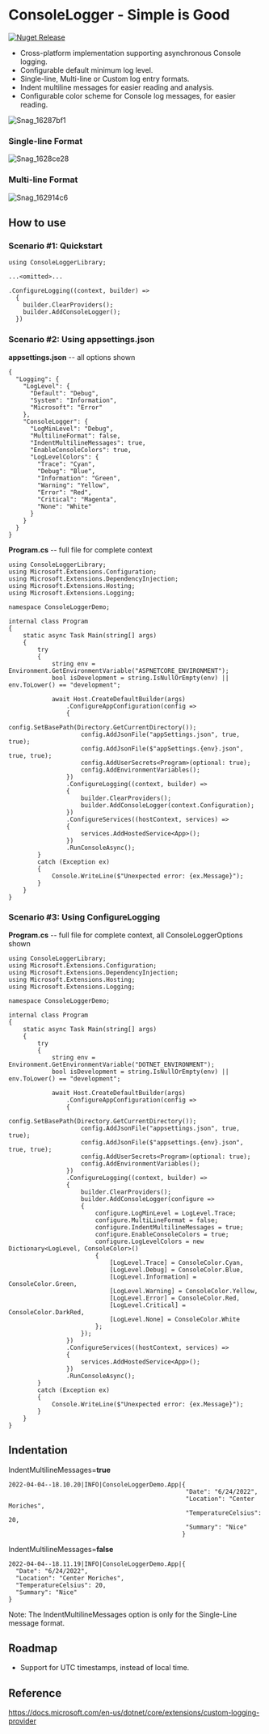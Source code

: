 # ConsoleLogger - Simple is Good
[![Nuget Release](https://img.shields.io/nuget/v/CodeFoxtrot.ConsoleLogger?style=for-the-badge)](https://www.nuget.org/packages/CodeFoxtrot.ConsoleLogger/)

* Cross-platform implementation supporting asynchronous Console logging.
* Configurable default minimum log level.
* Single-line, Multi-line or Custom log entry formats.
* Indent multiline messages for easier reading and analysis.
* Configurable color scheme for Console log messages, for easier reading.

![Snag_16287bf1](https://user-images.githubusercontent.com/41308769/177916624-85be1c05-490d-4c6b-90c8-fb77ed04950d.png)

### Single-line Format
![Snag_1628ce28](https://user-images.githubusercontent.com/41308769/177916665-9a8e8447-9833-4aa2-a0d3-9fca1cd46eb0.png)

### Multi-line Format
![Snag_162914c6](https://user-images.githubusercontent.com/41308769/177916695-50500daf-be95-48d6-82ad-b3e183c5f215.png)

## How to use

### Scenario #1: Quickstart
```
using ConsoleLoggerLibrary;

...<omitted>...

.ConfigureLogging((context, builder) =>
  {
    builder.ClearProviders();
    builder.AddConsoleLogger();
  })
```

### Scenario #2: Using appsettings.json
  
**appsettings.json** -- all options shown
```
{
  "Logging": {
    "LogLevel": {
      "Default": "Debug",
      "System": "Information",
      "Microsoft": "Error"
    },
    "ConsoleLogger": {
      "LogMinLevel": "Debug",
      "MultilineFormat": false,
      "IndentMultilineMessages": true,
      "EnableConsoleColors": true,
      "LogLevelColors": {
        "Trace": "Cyan",
        "Debug": "Blue",
        "Information": "Green",
        "Warning": "Yellow",
        "Error": "Red",
        "Critical": "Magenta",
        "None": "White"
      }
    }
  }
}
```
  
**Program.cs** -- full file for complete context
```
using ConsoleLoggerLibrary;
using Microsoft.Extensions.Configuration;
using Microsoft.Extensions.DependencyInjection;
using Microsoft.Extensions.Hosting;
using Microsoft.Extensions.Logging;

namespace ConsoleLoggerDemo;

internal class Program
{
    static async Task Main(string[] args)
    {
        try
        {
            string env = Environment.GetEnvironmentVariable("ASPNETCORE_ENVIRONMENT");
            bool isDevelopment = string.IsNullOrEmpty(env) || env.ToLower() == "development";

            await Host.CreateDefaultBuilder(args)
                .ConfigureAppConfiguration(config =>
                {
                    config.SetBasePath(Directory.GetCurrentDirectory());
                    config.AddJsonFile("appSettings.json", true, true);
                    config.AddJsonFile($"appSettings.{env}.json", true, true);
                    config.AddUserSecrets<Program>(optional: true);
                    config.AddEnvironmentVariables();
                })
                .ConfigureLogging((context, builder) =>
                {
                    builder.ClearProviders();
                    builder.AddConsoleLogger(context.Configuration);
                })
                .ConfigureServices((hostContext, services) =>
                {
                    services.AddHostedService<App>();
                })
                .RunConsoleAsync();
        }
        catch (Exception ex)
        {
            Console.WriteLine($"Unexpected error: {ex.Message}");
        }
    }
}
```
  
### Scenario #3: Using ConfigureLogging
  
**Program.cs**  -- full file for complete context, all ConsoleLoggerOptions shown
```
using ConsoleLoggerLibrary;
using Microsoft.Extensions.Configuration;
using Microsoft.Extensions.DependencyInjection;
using Microsoft.Extensions.Hosting;
using Microsoft.Extensions.Logging;

namespace ConsoleLoggerDemo;

internal class Program
{
    static async Task Main(string[] args)
    {
        try
        {
            string env = Environment.GetEnvironmentVariable("DOTNET_ENVIRONMENT");
            bool isDevelopment = string.IsNullOrEmpty(env) || env.ToLower() == "development";

            await Host.CreateDefaultBuilder(args)
                .ConfigureAppConfiguration(config =>
                {
                    config.SetBasePath(Directory.GetCurrentDirectory());
                    config.AddJsonFile("appsettings.json", true, true);
                    config.AddJsonFile($"appsettings.{env}.json", true, true);
                    config.AddUserSecrets<Program>(optional: true);
                    config.AddEnvironmentVariables();
                })
                .ConfigureLogging((context, builder) =>
                {
                    builder.ClearProviders();
                    builder.AddConsoleLogger(configure =>
                    {
                        configure.LogMinLevel = LogLevel.Trace;
                        configure.MultiLineFormat = false;
                        configure.IndentMultilineMessages = true;
                        configure.EnableConsoleColors = true;
                        configure.LogLevelColors = new Dictionary<LogLevel, ConsoleColor>()
                        {
                            [LogLevel.Trace] = ConsoleColor.Cyan,
                            [LogLevel.Debug] = ConsoleColor.Blue,
                            [LogLevel.Information] = ConsoleColor.Green,
                            [LogLevel.Warning] = ConsoleColor.Yellow,
                            [LogLevel.Error] = ConsoleColor.Red,
                            [LogLevel.Critical] = ConsoleColor.DarkRed,
                            [LogLevel.None] = ConsoleColor.White
                        };
                    });
                })
                .ConfigureServices((hostContext, services) =>
                {
                    services.AddHostedService<App>();
                })
                .RunConsoleAsync();
        }
        catch (Exception ex)
        {
            Console.WriteLine($"Unexpected error: {ex.Message}");
        }
    }
}
```

## Indentation 
IndentMultilineMessages=**true**
```
2022-04-04--18.10.20|INFO|ConsoleLoggerDemo.App|{
                                                 "Date": "6/24/2022",
                                                 "Location": "Center Moriches",
                                                 "TemperatureCelsius": 20,
                                                 "Summary": "Nice"
                                                }
```
  
IndentMultilineMessages=**false**
```
2022-04-04--18.11.19|INFO|ConsoleLoggerDemo.App|{
  "Date": "6/24/2022",
  "Location": "Center Moriches",
  "TemperatureCelsius": 20,
  "Summary": "Nice"
}
```
Note: The IndentMultilineMessages option is only for the Single-Line message format.

## Roadmap
* Support for UTC timestamps, instead of local time.

## Reference
https://docs.microsoft.com/en-us/dotnet/core/extensions/custom-logging-provider
